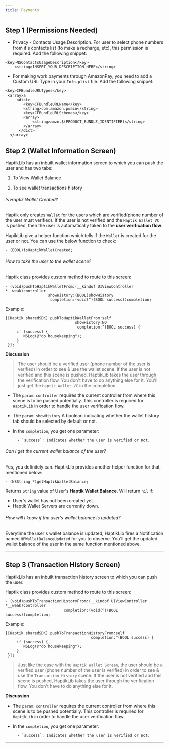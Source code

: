 ```yaml
---
title: Payments
---
```


## Step 1 (Permissions Needed)

- Privacy - Contacts Usage Description. For user to select phone numbers from it's contacts list (to make a recharge, etc), this permission is required. Add the following snippet:

```
<key>NSContactsUsageDescription</key>
	<string>INSERT_YOUR_DESCRIPTION_HERE</string>
```

- For making work payments through AmazonPay, you need to add a Custom URL Type in your `Info.plist` file. Add the following snippet:

```
<key>CFBundleURLTypes</key>
 <array>a
     <dict>
        <key>CFBundleURLName</key>
        <string>com.amazon.pwain</string>
        <key>CFBundleURLSchemes</key>
        <array>
            <string>amzn.$(PRODUCT_BUNDLE_IDENTIFIER)</string>
        </array>
      </dict>
  </array>
```

## Step 2 (Wallet Information Screen)

HaptikLib has an inbuilt wallet information screen to which you can push the user and has two tabs:

1. To View Wallet Balance

2. To see wallet transactions history

###### Is Haptik Wallet Created?

Haptik only creates `Wallet` for the users which are verified(phone number of the user must verified). If the user is not verified and the `Haptik Wallet VC` is pushed, then the user is automatically taken to the **user verification flow**.

HapikLib give a helper function which tells if the `Wallet` is created for the user or not. You can use the below function to check:

```
- (BOOL)isHaptikWalletCreated;
```

###### How to take the user to the wallet scene?

Haptik class provides custom method to route to this screen:

```
- (void)pushToHaptikWalletFrom:(__kindof UIViewController *__weak)controller
                   showHistory:(BOOL)showHistory
                    completion:(void(^)(BOOL success))completion;
```

Example:

```
[[Haptik sharedSDK] pushToHaptikWalletFrom:self
                               showHistory:NO
                                completion:^(BOOL success) {
     if (success) {
        NSLog(@"do housekeeping");
     }
 }];
```

**Discussion**

> The user should be a verified user (phone number of the user is verified) in order to see & use the wallet scene. If the user is not verified and this scene is pushed, HaptikLib takes the user through the verification flow. You don't have to do anything else for it. You'll just get the `Haptik Wallet VC` in the completion.

- The `param`: `controller` requires the current controller from where this scene is to be pushed potentially. This controller is required for `HaptikLib` in order to handle the user verification flow.

- The `param`: `showHistory` A boolean indicating whether the wallet history tab should be selected by default or not.

- In the `completion`, you get one parameter:

    	- `success`: Indicates whether the user is verified or not.

###### Can I get the current wallet balance of the user?

Yes, you definitely can. HaptikLib provides another helper function for that, mentioned below:

```
- (NSString *)getHaptikWalletBalance;
```

Returns `String` value of User's **Haptik Wallet Balance**. Will return `nil` if:

- User's wallet has not been created yet.
- Haptik Wallet Servers are currently down.

###### How will I know if the user's wallet balance is updated?

Everytime the user's wallet balance is updated, HaptikLib fires a Notification named `HPWalletBalanceUpdated` for you to observe. You'll get the updated wallet balance of the user in the same function mentioned above.

---

## Step 3 (Transaction History Screen)

HaptikLib has an inbuilt transaction history screen to which you can push the user.

Haptik class provides custom method to route to this screen:

```
- (void)pushToTransactionHistoryFrom:(__kindof UIViewController *__weak)controller
                          completion:(void(^)(BOOL success))completion;
```

Example:

```
[[Haptik sharedSDK] pushToTransactionHistoryFrom:self
                                      completion:^(BOOL success) {
     if (success) {
        NSLog(@"do housekeeping");
     }
 }];
```

> Just like the case with the `Haptik Wallet Screen`, the user should be a verified user (phone number of the user is verified) in order to see & use the `Transaction History` scene. If the user is not verified and this scene is pushed, HaptikLib takes the user through the verification flow. You don't have to do anything else for it.

**Discussion**

- The `param`: `controller` requires the current controller from where this scene is to be pushed potentially. This controller is required for `HaptikLib` in order to handle the user verification flow.

- In the `completion`, you get one parameter:

    	- `success`: Indicates whether the user is verified or not.

---
